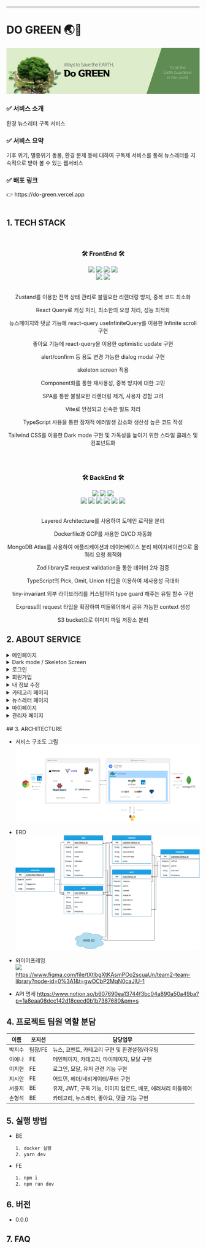 <hr />

# DO GREEN 🌏🌱

<img src="frontend/public/assets/do1.png">
<br>
<h3>✅ 서비스 소개</h3>환경 뉴스레터 구독 서비스  
<h3>✅ 서비스 요약</h3>기후 위기, 멸종위기 동물, 환경 문제 등에 대하여 구독제 서비스를 통해 뉴스레터를 지속적으로 받아 볼 수 있는 웹서비스
<h3>✅ 배포 링크</h3>
👉 https://do-green.vercel.app
<br>
<br>

## 1. TECH STACK

<br>



<div align="center">
<h3>🛠 FrontEnd 🛠</h3>

<img src="https://img.shields.io/badge/TypeScript-007ACC?style=for-the-badge&logo=typescript&logoColor=white">
<img src="https://img.shields.io/badge/React-20232A?style=for-the-badge&logo=react&logoColor=61DAFB">
<img src="https://img.shields.io/badge/React_Query-FF4154?style=for-the-badge&logo=React_Query&logoColor=white">
<img src="https://img.shields.io/badge/Tailwind_CSS-38B2AC?style=for-the-badge&logo=tailwind-css&logoColor=white">
<br>
<img src="https://img.shields.io/badge/Vite-B73BFE?style=for-the-badge&logo=vite&logoColor=FFD62E">
<img src="https://img.shields.io/badge/Vercel-000000?style=for-the-badge&logo=vercel&logoColor=white">
<br>
<br>
<p>Zustand를 이용한 전역 상태 관리로 불필요한 리렌더링 방지, 중복 코드 최소화</p>
<p>React Query로 캐싱 처리, 최소한의 요청 처리, 성능 최적화</p>
<p>뉴스페이지와 댓글 기능에 react-query useInfiniteQuery를 이용한 Infinite scroll 구현</p>
<p>좋아요 기능에 react-query을 이용한 optimistic update 구현</p>
<p>alert/confirm 등 용도 변경 가능한 dialog modal 구현</p>
<p>skeleton screen 적용</p>
<p>Component화를 통한 재사용성, 중복 방지에 대한 고민</p>
<p>SPA를 통한 불필요한 리렌더링 제거, 사용자 경험 고려</p>
<p>Vite로 안정되고 신속한 빌드 처리</p>
<p>TypeScript 사용을 통한 잠재적 에러발생 감소와 생산성 높은 코드 작성</p>
<p>Tailwind CSS를 이용한 Dark mode 구현 및 가독성을 높이기 위한 스타일 클래스 및 컴포넌트화</p>
</p>
<p></p>

</div>


<br>
<br>

<div align="center">
<h3>🛠 BackEnd 🛠</h3>
<img src="https://img.shields.io/badge/TypeScript-007ACC?style=for-the-badge&logo=typescript&logoColor=white">
<img src="https://img.shields.io/badge/Node.js-339933?style=for-the-badge&logo=nodedotjs&logoColor=white">
<img src="https://img.shields.io/badge/Express.js-000000?style=for-the-badge&logo=express&logoColor=white">
<br>

<img src="https://img.shields.io/badge/JWT-000000?style=for-the-badge&logo=JSON%20web%20tokens&logoColor=white">
<img src="https://img.shields.io/badge/Docker-2CA5E0?style=for-the-badge&logo=docker&logoColor=white">
<img src="https://img.shields.io/badge/AWS_S3-FF9900?style=for-the-badge&logo=amazonaws&logoColor=white">
<img src="https://img.shields.io/badge/GCP-4285F4?style=for-the-badge&logo=googlecloud&logoColor=white">
<img src="https://img.shields.io/badge/MongoDB-4EA94B?style=for-the-badge&logo=mongodb&logoColor=white">
<img src="https://img.shields.io/badge/zod-000000?style=for-the-badge&logo=zod&logoColor=white">

<br>
<br>
<p>Layered Architecture를 사용하여 도메인 로직을 분리</p>
<p>Dockerfile과 GCP를 사용한 CI/CD 자동화</p>
<p>MongoDB Atlas를 사용하여 애플리케이션과 데이터베이스 분리
페이지네이션으로 올 쿼리 요청 최적화</p>
<p>Zod library로 request validation을 통한 데이터 2차 검증</p>
<p>TypeScript의 Pick, Omit, Union 타입을 이용하여 재사용성 극대화</p>
<p>tiny-invariant 외부 라이브러리를 커스텀하여 type guard 해주는 유틸 함수 구현</p>
<p>Express의 request 타입을 확장하여 미들웨어에서 공유 가능한 context 생성</p>
<p>S3 bucket으로 이미지 파일 저장소 분리</p>
</div>

## 2. ABOUT SERVICE

<details><summary>메인페이지</summary>
<img src="https://user-images.githubusercontent.com/85221728/210164557-495ae9d5-e462-43f8-8496-5e86ce22c1bc.gif">
- Autoplay Carousel<br>    
- Infinite Autoplay Carousel<br>  
- 페이지 최상단 이동 버튼 구현<br>  
- 카테고리 목록 조회
</details>

<details><summary>Dark mode / Skeleton Screen</summary>
<img src="https://user-images.githubusercontent.com/85221728/210164803-e78e1a18-1f0b-484b-ba18-84236cc76a04.gif">
- Tailwind CSS를 이용한 Darkmode 구현
- UX 개선을 위한 Skeleton screen 
</details>

<details><summary>로그인</summary>
<img src="https://user-images.githubusercontent.com/85221728/210164633-b678297c-2fc7-45f6-8c50-33480fd64a71.gif">
<img src="https://user-images.githubusercontent.com/85221728/210164771-109acbca-d3ac-4b78-8320-c4a81de5a6b6.gif">
- react-hook-form과 yup을 이용한 validation<br> 
- 모달 창을 이용하여 페이지 이동없이 로그인 가능<br> 
- 로그인하는 경로에 따라, 로그인 이후의 경로 이동<br>
- 모달알람 창을 통하여 로그인 오류 및 로그아웃 확인<br>
</details>

<details><summary>회원가입 </summary>
<img src="https://user-images.githubusercontent.com/85221728/210164661-d38efdc0-3674-4c8d-95a2-54695c6d4f51.gif">
- react-hook-form과 yup을 이용한 validation<br>
- 서버내 동일한 이름과 이메일이 존재하는지, 값을 입력하며 validation<br>
</details>

<details><summary>내 정보 수정</summary>
<img src="https://user-images.githubusercontent.com/85221728/210164677-69a70fa3-5ef8-46cb-8c23-2d95c6695c61.gif">
- react-hook-form과 yup을 이용한 validation<br>
- 현재 비밀번호를 필수로 입력한 뒤, 원하는 정보만 선택하여 수정 가능<br>
- 서버내 동일한 이름이 존재하는지, 값을 입력하며 validation<br>
- 모달, 알람 창을 통하여 제출 확인 선택과 에러 상태 확인 가능<br>
- 모달을 통하여 페이지 이동없이 회원탈퇴 가능<br>
</details>

<details><summary>카테고리 페이지</summary>
<img src="https://user-images.githubusercontent.com/85221728/210164688-42bab991-70e2-408f-bbca-84c4bc1bf799.gif">
- 카드 Hover Flip 애니메이션<br>  
- 구독완료/취소 react toast 알림<br>  
- 로그인/유저 여부에 따른 구독 상태변화<br>  
- 모달, 알림창 공통 컴포넌트/ 훅 관리<br>  
- 카테고리 목록 조회<br>  
- 구독하기, 구독 목록 조회<br>  
</details>

<details><summary>뉴스레터 페이지</summary>
<img src="https://user-images.githubusercontent.com/85221728/210164710-27ad69c3-80cd-4531-8f39-86ad009c242a.gif">
<img src="https://user-images.githubusercontent.com/85221728/210164780-80512915-deda-4e27-8d92-c2b14b2c085c.gif">
<img src="https://user-images.githubusercontent.com/85221728/210164832-58714897-4cc7-4e83-bc73-11dbb9692247.gif">
<img src="https://user-images.githubusercontent.com/85221728/210164798-d29dd78c-e0be-453e-b99a-acae3460f6a4.gif">
- react-query useInfiniteQuery를 이용한 뉴스레터와 댓글에서의 Infinite scroll 구현
- react-query를 이용한 좋아요 기능 Optimistic update 구현
- 작성자와 유저가 일치할 경우 댓글 삭제 가능
- 로그아웃 유저의 좋아요/댓글 기능 이용 
</details>

<details><summary>마이페이지</summary>
<img src="https://user-images.githubusercontent.com/85221728/210164724-06c3cf9d-cc02-4660-abb1-8f6865c5b9f9.gif">
- Progress bar CSS 적용<br>  
- React heatmap calender CSS 적용<br>  
- 반응형 네비게이션바 구현<br>  
- 유저 정보 조회, 수정, 삭제<br>   
- 구독 목록 조회, 구독 취소<br>  
</details>

<details><summary>관리자 페이지</summary>
</details>
<br>
## 3. ARCHITECTURE

- 서비스 구조도 그림 <img src="./stack.png">
- ERD <br><img src="./DoGreen ERD.png">
- 와이어프레임  
  <t> <img src="https://img.shields.io/badge/figma-F24E1E?style=for-the-badge&logo=figma&logoColor=white">  
  <t>https://www.figma.com/file/tXtlbgXtKAsmPOo2scuaUn/team2-team-library?node-id=0%3A1&t=gwOCbP2MqN0caJlU-1

- API 명세 https://www.notion.so/b607690ea13744f3bc04a890a50a49ba?p=1a8eaa08dcc142d18cecd0b1b7387680&pm=s

## 4. 프로젝트 팀원 역할 분담

| 이름   | 포지션  | 담당업무                                                     |
| ------ | ------- | ------------------------------------------------------------ |
| 박지수 | 팀장/FE | 뉴스, 코멘트, 카테고리 구현 및 환경설정/라우팅               |
| 이예나 | FE      | 메인페이지, 카테고리, 마이페이지, 모달 구현                  |
| 이지현 | FE      | 로그인, 모달, 유저 관련 기능 구현                            |
| 지시안 | FE      | 어드민, 헤더/네비게이터/푸터 구현                            |
| 서윤지 | BE      | 유저, JWT, 구독 기능, 이미지 업로드, 배포, 에러처리 미들웨어 |
| 손형석 | BE      | 카테고리, 뉴스레터, 좋아요, 댓글 기능 구현                   |

## 5. 실행 방법

- BE
  ```
  1. docker 실행
  2. yarn dev
  ```
- FE
  ```
  1. npm i
  2. npm run dev
  ```

## 6. 버전

- 0.0.0

## 7. FAQ
